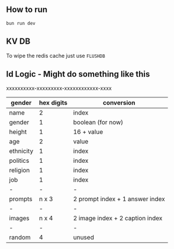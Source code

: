 ## How to run

```
bun run dev
```

## KV DB

To wipe the redis cache just use `FLUSHDB`

## Id Logic - Might do something like this

xxxxxxxxxx-xxxxxxxxx-xxxxxxxxxxxx-xxxx

| gender    | hex digits | conversion                      |
| --------- | ---------- | ------------------------------- |
| name      | 2          | index                           |
| gender    | 1          | boolean (for now)               |
| height    | 1          | 16 + value                      |
| age       | 2          | value                           |
| ethnicity | 1          | index                           |
| politics  | 1          | index                           |
| religion  | 1          | index                           |
| job       | 1          | index                           |
| -         | -          | -                               |
| prompts   | n x 3      | 2 prompt index + 1 answer index |
| -         | -          | -                               |
| images    | n x 4      | 2 image index + 2 caption index |
| -         | -          | -                               |
| random    | 4          | unused                          |
